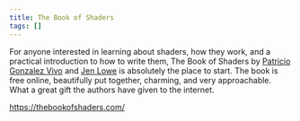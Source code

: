 ```yaml
---
title: The Book of Shaders
tags: []
---
```

For anyone interested in learning about shaders, how they work, and a practical introduction to how to write them, The Book of Shaders by [Patricio Gonzalez Vivo](http://patriciogonzalezvivo.com/) and [Jen Lowe](http://jenlowe.net/) is absolutely the place to start. The book is free online, beautifully put together, charming, and very approachable. What a great gift the authors have given to the internet.

<https://thebookofshaders.com/>
